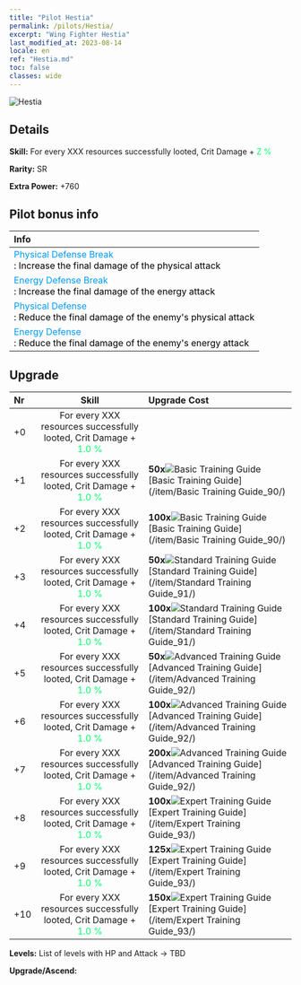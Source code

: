 ```yaml
---
title: "Pilot Hestia"
permalink: /pilots/Hestia/
excerpt: "Wing Fighter Hestia"
last_modified_at: 2023-08-14
locale: en
ref: "Hestia.md"
toc: false
classes: wide
---
```



 ![Hestia](/images/pilots/aviator_piece_5005.png)

## Details

 **Skill:** For every XXX resources successfully looted, Crit Damage + <span style="color: #03ff6b">Z %</span><br/><span style="color: #000000;"></span> 

 **Rarity:** SR 

 **Extra Power:** +760 

## Pilot bonus info

  |  Info |
  |:------|
  | <span style="color: #0099f2">Physical Defense Break</span><br/><span style="color: #000000;">: Increase the final damage of the physical attack</span> |
  | <span style="color: #0099f2">Energy Defense Break</span><br/><span style="color: #000000;">: Increase the final damage of the energy attack</span> |
  | <span style="color: #0099f2">Physical Defense</span><br/><span style="color: #000000;">: Reduce the final damage of the enemy's physical attack</span> |
  | <span style="color: #0099f2">Energy Defense</span><br/><span style="color: #000000;">: Reduce the final damage of the enemy's energy attack</span> |
## Upgrade

  |  Nr |      Skill    |    Upgrade Cost     |
  |:----|:-------------:|:--------------------|
  | +0  | For every XXX resources successfully looted, Crit Damage + <span style="color: #03ff6b">1.0 %</span><br/><span style="color: #000000;"></span>  |  |
  | +1  | For every XXX resources successfully looted, Crit Damage + <span style="color: #03ff6b">1.0 %</span><br/><span style="color: #000000;"></span>  | **50x**![Basic Training Guide](/images/item/Basic_Training_Guide_p.png)[Basic Training Guide](/item/Basic Training Guide_90/) |
  | +2  | For every XXX resources successfully looted, Crit Damage + <span style="color: #03ff6b">1.0 %</span><br/><span style="color: #000000;"></span>  | **100x**![Basic Training Guide](/images/item/Basic_Training_Guide_p.png)[Basic Training Guide](/item/Basic Training Guide_90/) |
  | +3  | For every XXX resources successfully looted, Crit Damage + <span style="color: #03ff6b">1.0 %</span><br/><span style="color: #000000;"></span>  | **50x**![Standard Training Guide](/images/item/Standard_Training_Guide_p.png)[Standard Training Guide](/item/Standard Training Guide_91/) |
  | +4  | For every XXX resources successfully looted, Crit Damage + <span style="color: #03ff6b">1.0 %</span><br/><span style="color: #000000;"></span>  | **100x**![Standard Training Guide](/images/item/Standard_Training_Guide_p.png)[Standard Training Guide](/item/Standard Training Guide_91/) |
  | +5  | For every XXX resources successfully looted, Crit Damage + <span style="color: #03ff6b">1.0 %</span><br/><span style="color: #000000;"></span>  | **50x**![Advanced Training Guide](/images/item/Advanced_Training_Guide_p.png)[Advanced Training Guide](/item/Advanced Training Guide_92/) |
  | +6  | For every XXX resources successfully looted, Crit Damage + <span style="color: #03ff6b">1.0 %</span><br/><span style="color: #000000;"></span>  | **100x**![Advanced Training Guide](/images/item/Advanced_Training_Guide_p.png)[Advanced Training Guide](/item/Advanced Training Guide_92/) |
  | +7  | For every XXX resources successfully looted, Crit Damage + <span style="color: #03ff6b">1.0 %</span><br/><span style="color: #000000;"></span>  | **200x**![Advanced Training Guide](/images/item/Advanced_Training_Guide_p.png)[Advanced Training Guide](/item/Advanced Training Guide_92/) |
  | +8  | For every XXX resources successfully looted, Crit Damage + <span style="color: #03ff6b">1.0 %</span><br/><span style="color: #000000;"></span>  | **100x**![Expert Training Guide](/images/item/Expert_Training_Guide_p.png)[Expert Training Guide](/item/Expert Training Guide_93/) |
  | +9  | For every XXX resources successfully looted, Crit Damage + <span style="color: #03ff6b">1.0 %</span><br/><span style="color: #000000;"></span>  | **125x**![Expert Training Guide](/images/item/Expert_Training_Guide_p.png)[Expert Training Guide](/item/Expert Training Guide_93/) |
  | +10  | For every XXX resources successfully looted, Crit Damage + <span style="color: #03ff6b">1.0 %</span><br/><span style="color: #000000;"></span>  | **150x**![Expert Training Guide](/images/item/Expert_Training_Guide_p.png)[Expert Training Guide](/item/Expert Training Guide_93/) |



 **Levels:**  List of levels with HP and Attack -> TBD

 **Upgrade/Ascend:**  


